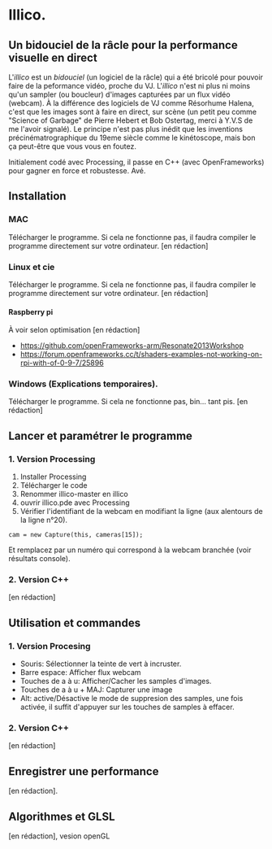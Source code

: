 # Illico.

## Un bidouciel de la râcle pour la performance visuelle en direct

L'*illico* est un *bidouciel* (un logiciel de la râcle) qui a été bricolé pour pouvoir faire de la peformance vidéo, proche du VJ. L'*illico* n'est ni plus ni moins qu'un sampler (ou boucleur) d'images capturées par un flux vidéo (webcam). À la différence des logiciels de VJ comme Résorhume Halena, c'est que les images sont à faire en direct, sur scène (un petit peu comme "Science of Garbage" de Pierre Hebert et Bob Ostertag, merci à Y.V.S de me l'avoir signalé). Le principe n'est pas plus inédit que les inventions précinématrographique du 19eme siècle comme le kinétoscope, mais bon ça peut-être que vous vous en foutez.

Initialement codé avec Processing, il passe en C++ (avec OpenFrameworks) pour gagner en force et robustesse. Avé.

## Installation

### MAC

Télécharger le programme. Si cela ne fonctionne pas, il faudra compiler le programme directement sur votre ordinateur. [en rédaction]

### Linux et cie

Télécharger le programme. Si cela ne fonctionne pas, il faudra compiler le programme directement sur votre ordinateur.  [en rédaction]

#### Raspberry pi

À voir selon optimisation [en rédaction]

- https://github.com/openFrameworks-arm/Resonate2013Workshop
- https://forum.openframeworks.cc/t/shaders-examples-not-working-on-rpi-with-of-0-9-7/25896

### Windows (Explications temporaires).

Télécharger le programme. Si cela ne fonctionne pas, bin… tant pis. [en rédaction]

## Lancer et paramétrer le programme

### 1. Version Processing

1. Installer Processing
2. Télécharger le code
3. Renommer illico-master en illico
4. ouvrir illico.pde avec Processing
5. Vérifier l'identifiant de la webcam en modifiant la ligne (aux alentours de la ligne n°20).

```
cam = new Capture(this, cameras[15]);
```
Et remplacez par un numéro qui correspond à la webcam branchée (voir résultats console).

### 2. Version C++

[en rédaction]

## Utilisation et commandes

### 1. Version Procesing

- Souris: Sélectionner la teinte de vert à incruster.
- Barre espace: Afficher flux webcam
- Touches de a à u: Afficher/Cacher les samples d'images.
- Touches de a à u + MAJ: Capturer une image
- Alt: active/Désactive le mode de suppresion des samples, une fois activée, il suffit d'appuyer sur les touches de samples à effacer.

### 2. Version C++

 [en rédaction]
 
## Enregistrer une performance

 [en rédaction].
 
 ## Algorithmes et GLSL
 
 [en rédaction], vesion openGL

